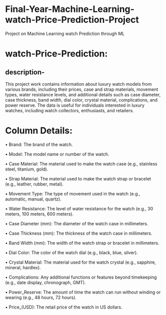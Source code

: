 
# Final-Year-Machine-Learning-watch-Price-Prediction-Project

Project on Machine Learning watch  Prediction through ML

# watch-Price-Prediction:
## description-

   This project work contains information about luxury watch models from various brands, including their prices, case and strap materials, movement types, water resistance levels, and additional details such as case diameter, case thickness, band width, dial color, crystal material, complications, and power reserve. The data is useful for individuals interested in luxury watches, including watch collectors, enthusiasts, and retailers.

# Column Details:

• Brand: The brand of the watch.

• Model: The model name or number of the watch.

• Case Material: The material used to make the watch case (e.g., stainless steel, titanium, gold).

• Strap Material: The material used to make the watch strap or bracelet (e.g., leather, rubber, metal).

• Movement Type: The type of movement used in the watch (e.g., automatic, manual, quartz).

• Water Resistance: The level of water resistance for the watch (e.g., 30 meters, 100 meters, 600 meters).

• Case Diameter (mm): The diameter of the watch case in millimeters.

• Case Thickness (mm): The thickness of the watch case in millimeters.

• Band Width (mm): The width of the watch strap or bracelet in millimeters.

• Dial Color: The color of the watch dial (e.g., black, blue, silver).

• Crystal Material: The material used for the watch crystal (e.g., sapphire, mineral, hardlex).

• Complications: Any additional functions or features beyond timekeeping (e.g., date display, chronograph, GMT).

• Power_Reserve: The amount of time the watch can run without winding or wearing (e.g., 48 hours, 72 hours).

• Price_(USD): The retail price of the watch in US dollars.
